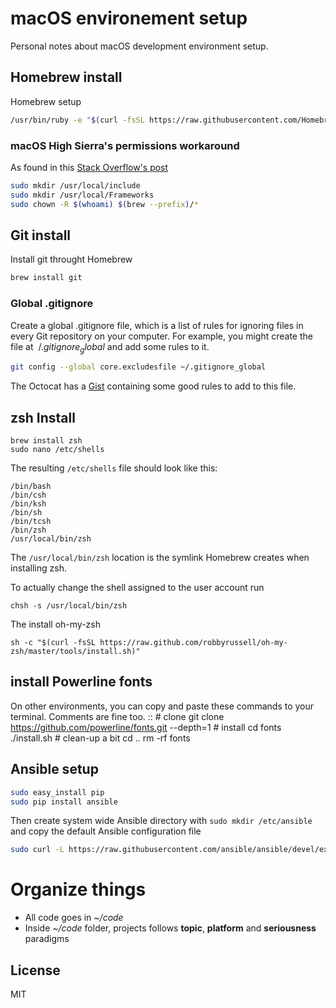 # macOS environement setup
Personal notes about macOS development environment setup.

## Homebrew install
Homebrew setup

```sh
/usr/bin/ruby -e "$(curl -fsSL https://raw.githubusercontent.com/Homebrew/install/master/install)"
```

### macOS High Sierra's permissions workaround

As found in this [Stack Overflow's post](https://stackoverflow.com/questions/46459152/cant-chown-usr-local-for-homebrew-in-osx-10-13-high-sierra)

```sh
sudo mkdir /usr/local/include
sudo mkdir /usr/local/Frameworks
sudo chown -R $(whoami) $(brew --prefix)/*
```

## Git install
Install git throught Homebrew

```sh
brew install git
```

### Global .gitignore
Create a global .gitignore file, which is a list of rules for ignoring files in every Git repository on your computer. For example, you might create the file at $~/.gitignore_global$ and add some rules to it.
```sh
git config --global core.excludesfile ~/.gitignore_global
```
The Octocat has a [Gist](https://gist.github.com/octocat/9257657) containing some good rules to add to this file.

## zsh Install

    brew install zsh
    sudo nano /etc/shells

The resulting `/etc/shells` file should look like this:

    /bin/bash
    /bin/csh
    /bin/ksh
    /bin/sh
    /bin/tcsh
    /bin/zsh
    /usr/local/bin/zsh

The `/usr/local/bin/zsh` location is the symlink Homebrew creates when installing zsh.

To actually change the shell assigned to the user account run

    chsh -s /usr/local/bin/zsh

The install oh-my-zsh

    sh -c "$(curl -fsSL https://raw.github.com/robbyrussell/oh-my-zsh/master/tools/install.sh)"

## install Powerline fonts

On other environments, you can copy and paste these commands to your terminal. Comments are fine too.
::
    # clone
    git clone https://github.com/powerline/fonts.git --depth=1
    # install
    cd fonts
    ./install.sh
    # clean-up a bit
    cd ..
    rm -rf fonts

## Ansible setup

```sh
sudo easy_install pip
sudo pip install ansible
```
Then create system wide Ansible directory with ```sudo mkdir /etc/ansible``` and copy the default Ansible configuration file
```bash
sudo curl -L https://raw.githubusercontent.com/ansible/ansible/devel/examples/ansible.cfg -o /etc/ansible/ansible.cfg
```

# Organize things

* All code goes in *~/code*
* Inside *~/code* folder, projects follows **topic**, **platform** and **seriousness** paradigms

License
----
MIT
